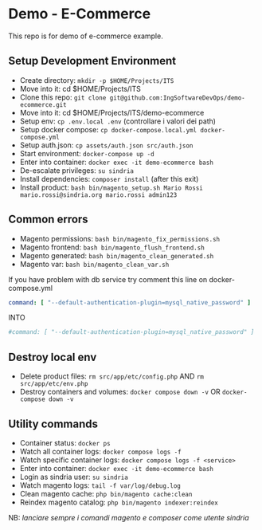 # Demo - E-Commerce

This repo is for demo of e-commerce example.

## Setup Development Environment

- Create directory: `mkdir -p $HOME/Projects/ITS`
- Move into it: cd $HOME/Projects/ITS
- Clone this repo: `git clone git@github.com:IngSoftwareDevOps/demo-ecommerce.git`
- Move into it: cd $HOME/Projects/ITS/demo-ecommerce
- Setup env: `cp .env.local .env` (controllare i valori dei path)
- Setup docker compose: `cp docker-compose.local.yml docker-compose.yml`
- Setup auth.json: `cp assets/auth.json src/auth.json`
- Start environment: `docker-compose up -d`
- Enter into container: `docker exec -it demo-ecommerce bash`
- De-escalate privileges: `su sindria`
- Install dependencies: `composer install` (after this exit)
- Install product: `bash bin/magento_setup.sh Mario Rossi mario.rossi@sindria.org mario.rossi admin123`

## Common errors

- Magento permissions: `bash bin/magento_fix_permissions.sh`
- Magento frontend: `bash bin/magento_flush_frontend.sh`
- Magento generated: `bash bin/magento_clean_generated.sh`
- Magento var: `bash bin/magento_clean_var.sh`

If you have problem with db service try comment this line on docker-compose.yml


```yaml
command: [ "--default-authentication-plugin=mysql_native_password" ]
```

INTO

```yaml
#command: [ "--default-authentication-plugin=mysql_native_password" ]
```


## Destroy local env

- Delete product files: `rm src/app/etc/config.php` AND `rm src/app/etc/env.php`
- Destroy containers and volumes: `docker compose down -v` OR `docker-compose down -v`

## Utility commands

- Container status: `docker ps`
- Watch all container logs: `docker compose logs -f`
- Watch specific container logs: `docker compose logs -f <service>`
- Enter into container: `docker exec -it demo-ecommerce bash`
- Login as sindria user: `su sindria`
- Watch magento logs: `tail -f var/log/debug.log`
- Clean magento cache: `php bin/magento cache:clean` 
- Reindex magento catalog: `php bin/magento indexer:reindex`

NB: *lanciare sempre i comandi magento e composer come utente sindria*
